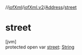 //[iofXml](../../../index.md)/[iofXml.v2](../index.md)/[Address](index.md)/[street](street.md)

# street

[jvm]\
protected open var [street](street.md): [String](https://docs.oracle.com/javase/8/docs/api/java/lang/String.html)
